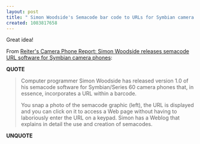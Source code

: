 ```yaml
---
layout: post
title: " Simon Woodside's Semacode bar code to URLs for Symbian camera phones"
created: 1083817658
---
```

Great idea!

From <a href="http://www.wirelessmoment.com/2004/05/simon_woodside_.html">Reiter's Camera Phone Report: Simon Woodside releases semacode URL software for Symbian camera phones</a>:
<p><strong>QUOTE</strong></p><blockquote>Computer programmer Simon Woodside has released version 1.0 of his semacode software for Symbian/Series 60 camera phones that, in essence, incorporates a URL within a barcode.

You snap a photo of the semacode graphic (left), the URL is displayed and you can click on it to access a Web page without having to laboriously enter the URL on a keypad. Simon has a Weblog that explains in detail the use and creation of semacodes.</blockquote><p><strong>UNQUOTE</strong></p>

